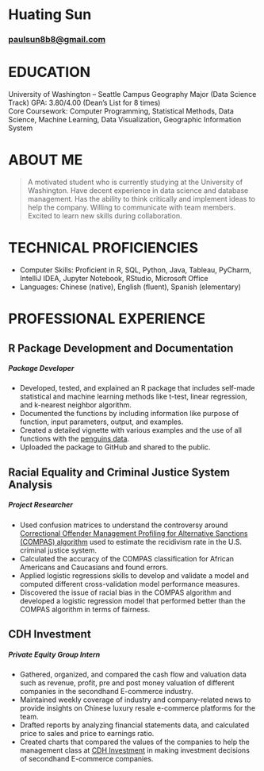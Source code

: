 # Huating Sun
### paulsun8b8@gmail.com

# EDUCATION
University of Washington – Seattle Campus
Geography Major (Data Science Track)
GPA: 3.80/4.00 (Dean’s List for 8 times)	
Core Coursework: Computer Programming, Statistical Methods, Data Science, Machine Learning, Data Visualization, Geographic Information System     

# ABOUT ME

> A motivated student who is currently studying at the University of Washington. Have decent experience in data science and database management. Has the ability to think critically and implement ideas to help the company. Willing to communicate with team members. Excited to learn new skills during collaboration.

# TECHNICAL PROFICIENCIES
- Computer Skills: Proficient in R, SQL, Python, Java, Tableau, PyCharm, IntelliJ IDEA, Jupyter Notebook, RStudio, Microsoft Office
- Languages: Chinese (native), English (fluent), Spanish (elementary)

# PROFESSIONAL EXPERIENCE
## R Package Development and Documentation
##### Package Developer	
- Developed, tested, and explained an R package that includes self-made statistical and machine learning methods like t-test, linear regression, and k-nearest neighbor algorithm.
- Documented the functions by including information like purpose of function, input parameters, output, and examples.
- Created a detailed vignette with various examples and the use of all functions with the [penguins data](https://www.kaggle.com/code/parulpandey/penguin-dataset-the-new-iris/notebook). 
- Uploaded the package to GitHub and shared to the public.

## Racial Equality and Criminal Justice System Analysis
##### Project Researcher
- Used confusion matrices to understand the controversy around [Correctional Offender Management Profiling for Alternative Sanctions (COMPAS) algorithm](https://en.wikipedia.org/wiki/COMPAS_(software)) used to estimate the recidivism rate in the U.S. criminal justice system.
- Calculated the accuracy of the COMPAS classification for African Americans and Caucasians and found errors.
- Applied logistic regressions skills to develop and validate a model and computed different cross-validation model performance measures.
- Discovered the issue of racial bias in the COMPAS algorithm and developed a logistic regression model that performed better than the COMPAS algorithm in terms of fairness.

## CDH Investment
##### Private Equity Group Intern
- Gathered, organized, and compared the cash flow and valuation data such as revenue, profit, pre and post money valuation of different companies in the secondhand E-commerce industry. 
- Maintained weekly coverage of industry and company-related news to provide insights on Chinese luxury resale e-commerce platforms for the team.
- Drafted reports by analyzing financial statements data, and calculated price to sales and price to earnings ratio.
- Created charts that compared the values of the companies to help the management class at [CDH Investment](https://www.cdhfund.com/index.php?m=content&c=index&a=english_index) in making investment decisions of secondhand E-commerce companies.
